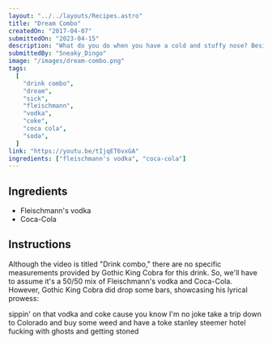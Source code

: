 ```yaml
---
layout: "../../layouts/Recipes.astro"
title: "Dream Combo"
createdOn: "2017-04-07"
submittedOn: "2023-04-15"
description: "What do you do when you have a cold and stuffy nose? Besides eating hot sauce and horseradish, Gothic King Cobra gives this dreamy drink combo a try."
submittedBy: "Sneaky_Dingo"
image: "/images/dream-combo.png"
tags:
  [
    "drink combo",
    "dream",
    "sick",
    "fleischmann",
    "vodka",
    "coke",
    "coca cola",
    "soda",
  ]
link: "https://youtu.be/tIjqET6vxGA"
ingredients: ["fleischmann's vodka", "coca-cola"]
---
```


## Ingredients

- Fleischmann's vodka
- Coca-Cola

## Instructions

Although the video is titled "Drink combo," there are no specific measurements provided by Gothic King Cobra for this drink. So, we'll have to assume it's a 50/50 mix of Fleischmann's vodka and Coca-Cola. However, Gothic King Cobra did drop some bars, showcasing his lyrical prowess:

sippin' on that vodka and coke
cause you know I'm no joke
take a trip down to Colorado
and buy some weed and have a toke
stanley steemer hotel
fucking with ghosts and getting stoned
